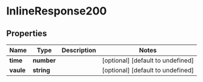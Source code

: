# InlineResponse200

## Properties

Name | Type | Description | Notes
------------ | ------------- | ------------- | -------------
**time** | **number** |  | [optional] [default to undefined]
**vaule** | **string** |  | [optional] [default to undefined]

